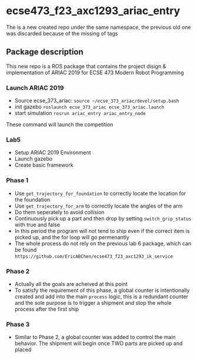# ecse473_f23_axc1293_ariac_entry
The is a new created repo under the same namespace, the previous old one was discarded because of the missing of tags

## Package description
This new repo is a ROS package that contains the project disign & implementation of ARIAC 2019 for ECSE 473 Modern Robot Programming

### Launch ARIAC 2019

- Source ecse_373_ariac: `source ~/ecse_373_ariac/devel/setup.bash`
- init gazebo `roslaunch ecse_373_ariac ecse_373_ariac.launch`
- start simulation `rosrun ariac_entry ariac_entry_node`

These command will launch the competition


### Lab5

- Setup ARIAC 2019 Environment
- Launch gazebo
- Create basic framework

### Phase 1

- Use `get_trajectory_for_foundation` to correctly locate the location for the foundation
- Use `get_trajectory_for_arm` to correctly locate the angles of the arm
- Do them seperately to avoid collision
- Continuously pick up a part and then drop by setting `switch_grip_status` with true and false
- In this period the program will not tend to ship even if the correct item is picked up, and the for loop will go permenantly
- The whole process do not rely on the previous lab 6 package, which can be found `https://github.com/EricABChen/ecse473_f23_axc1293_ik_service`


### Phase 2

- Actually all the goals are acheived at this point
- To satisfy the requirement of this phase, a global counter is intentionally created and add into the main `process` logic, this is a redundant counter and the sole purpose is to trigger a shipment and stop the whole process after the first ship


### Phase 3

- Similar to Phase 2, a global counter was added to control the main behavior. The shipment will begin once TWO parts are picked up and placed
